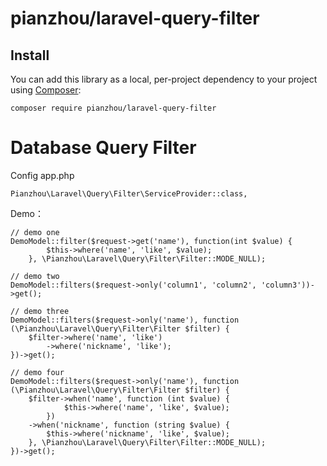 # pianzhou/laravel-query-filter

## Install

You can add this library as a local, per-project dependency to your project using [Composer](https://getcomposer.org/):

```
composer require pianzhou/laravel-query-filter
```

# Database Query Filter

Config app.php
```
Pianzhou\Laravel\Query\Filter\ServiceProvider::class,
```
Demo：
```
// demo one
DemoModel::filter($request->get('name'), function(int $value) {
        $this->where('name', 'like', $value);
    }, \Pianzhou\Laravel\Query\Filter\Filter::MODE_NULL);

// demo two
DemoModel::filters($request->only('column1', 'column2', 'column3'))->get();

// demo three
DemoModel::filters($request->only('name'), function (\Pianzhou\Laravel\Query\Filter\Filter $filter) {
    $filter->where('name', 'like')
        ->where('nickname', 'like');
})->get();

// demo four
DemoModel::filters($request->only('name'), function (\Pianzhou\Laravel\Query\Filter\Filter $filter) {
    $filter->when('name', function (int $value) {
            $this->where('name', 'like', $value);
        })
    ->when('nickname', function (string $value) {
        $this->where('nickname', 'like', $value);
    }, \Pianzhou\Laravel\Query\Filter\Filter::MODE_NULL);
})->get();
```
